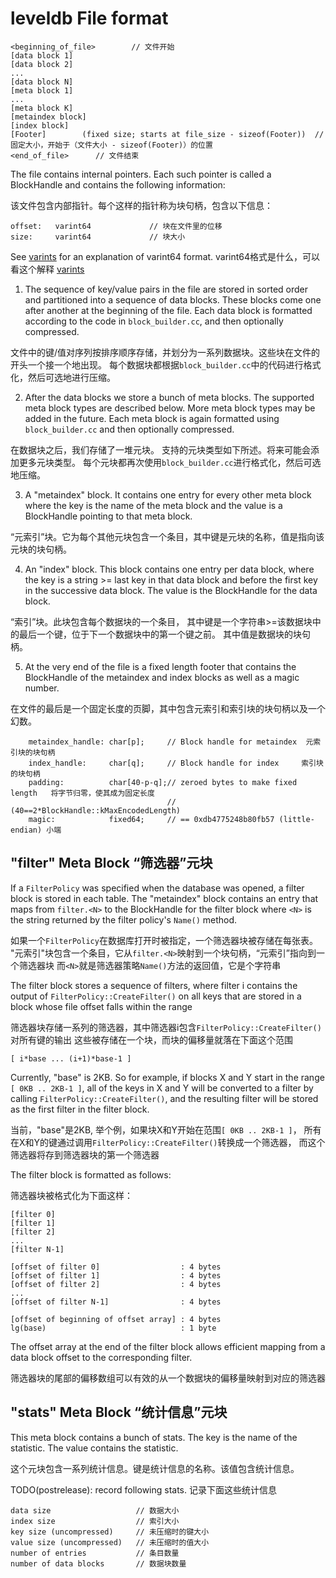 leveldb File format
===================

    <beginning_of_file>        // 文件开始
    [data block 1]
    [data block 2]
    ...
    [data block N]
    [meta block 1]
    ...
    [meta block K]
    [metaindex block]
    [index block]
    [Footer]        (fixed size; starts at file_size - sizeof(Footer))  // 固定大小，开始于（文件大小 - sizeof(Footer)）的位置
    <end_of_file>      // 文件结束

The file contains internal pointers.  Each such pointer is called
a BlockHandle and contains the following information:

该文件包含内部指针。每个这样的指针称为块句柄，包含以下信息：

    offset:   varint64             // 块在文件里的位移
    size:     varint64             // 块大小

See [varints](https://developers.google.com/protocol-buffers/docs/encoding#varints)
for an explanation of varint64 format.
varint64格式是什么，可以看这个解释 [varints](https://developers.google.com/protocol-buffers/docs/encoding#varints)

1.  The sequence of key/value pairs in the file are stored in sorted
order and partitioned into a sequence of data blocks.  These blocks
come one after another at the beginning of the file.  Each data block
is formatted according to the code in `block_builder.cc`, and then
optionally compressed.

文件中的键/值对序列按排序顺序存储，并划分为一系列数据块。这些块在文件的开头一个接一个地出现。
每个数据块都根据`block_builder.cc`中的代码进行格式化，然后可选地进行压缩。

2. After the data blocks we store a bunch of meta blocks.  The
supported meta block types are described below.  More meta block types
may be added in the future.  Each meta block is again formatted using
`block_builder.cc` and then optionally compressed.

在数据块之后，我们存储了一堆元块。
支持的元块类型如下所述。将来可能会添加更多元块类型。
每个元块都再次使用`block_builder.cc`进行格式化，然后可选地压缩。

3. A "metaindex" block.  It contains one entry for every other meta
block where the key is the name of the meta block and the value is a
BlockHandle pointing to that meta block.

“元索引”块。它为每个其他元块包含一个条目，其中键是元块的名称，值是指向该元块的块句柄。

4. An "index" block.  This block contains one entry per data block,
where the key is a string >= last key in that data block and before
the first key in the successive data block.  The value is the
BlockHandle for the data block.

“索引”块。此块包含每个数据块的一个条目，
其中键是一个字符串>=该数据块中的最后一个键，位于下一个数据块中的第一个键之前。
其中值是数据块的块句柄。

5. At the very end of the file is a fixed length footer that contains
the BlockHandle of the metaindex and index blocks as well as a magic number.

在文件的最后是一个固定长度的页脚，其中包含元索引和索引块的块句柄以及一个幻数。

        metaindex_handle: char[p];     // Block handle for metaindex  元索引块的块句柄
        index_handle:     char[q];     // Block handle for index     索引块的块句柄
        padding:          char[40-p-q];// zeroed bytes to make fixed length   将字节归零，使其成为固定长度
                                       // (40==2*BlockHandle::kMaxEncodedLength)
        magic:            fixed64;     // == 0xdb4775248b80fb57 (little-endian) 小端

## "filter" Meta Block  “筛选器”元块

If a `FilterPolicy` was specified when the database was opened, a
filter block is stored in each table.  The "metaindex" block contains
an entry that maps from `filter.<N>` to the BlockHandle for the filter
block where `<N>` is the string returned by the filter policy's
`Name()` method.

如果一个`FilterPolicy`在数据库打开时被指定，一个筛选器块被存储在每张表。
"元索引"块包含一个条目，它从`filter.<N>`映射到一个块句柄，“元索引”指向到一个筛选器块
而`<N>`就是筛选器策略`Name()`方法的返回值，它是个字符串

The filter block stores a sequence of filters, where filter i contains
the output of `FilterPolicy::CreateFilter()` on all keys that are stored
in a block whose file offset falls within the range

筛选器块存储一系列的筛选器，其中筛选器i包含`FilterPolicy::CreateFilter()`对所有键的输出
这些被存储在一个块，而块的偏移量就落在下面这个范围

    [ i*base ... (i+1)*base-1 ]

Currently, "base" is 2KB.  So for example, if blocks X and Y start in
the range `[ 0KB .. 2KB-1 ]`, all of the keys in X and Y will be
converted to a filter by calling `FilterPolicy::CreateFilter()`, and the
resulting filter will be stored as the first filter in the filter
block.

当前，"base"是2KB, 举个例，如果块X和Y开始在范围`[ 0KB .. 2KB-1 ]`，
所有在X和Y的键通过调用`FilterPolicy::CreateFilter()`转换成一个筛选器，
而这个筛选器将存到筛选器块的第一个筛选器

The filter block is formatted as follows:

筛选器块被格式化为下面这样：

    [filter 0]
    [filter 1]
    [filter 2]
    ...
    [filter N-1]

    [offset of filter 0]                  : 4 bytes
    [offset of filter 1]                  : 4 bytes
    [offset of filter 2]                  : 4 bytes
    ...
    [offset of filter N-1]                : 4 bytes

    [offset of beginning of offset array] : 4 bytes
    lg(base)                              : 1 byte

The offset array at the end of the filter block allows efficient
mapping from a data block offset to the corresponding filter.

筛选器块的尾部的偏移数组可以有效的从一个数据块的偏移量映射到对应的筛选器

## "stats" Meta Block  “统计信息”元块

This meta block contains a bunch of stats.  The key is the name
of the statistic.  The value contains the statistic.

这个元块包含一系列统计信息。键是统计信息的名称。该值包含统计信息。

TODO(postrelease): record following stats.  记录下面这些统计信息

    data size                   // 数据大小
    index size                  // 索引大小
    key size (uncompressed)     // 未压缩时的键大小
    value size (uncompressed)   // 未压缩时的值大小
    number of entries           // 条目数量
    number of data blocks       // 数据块数量
